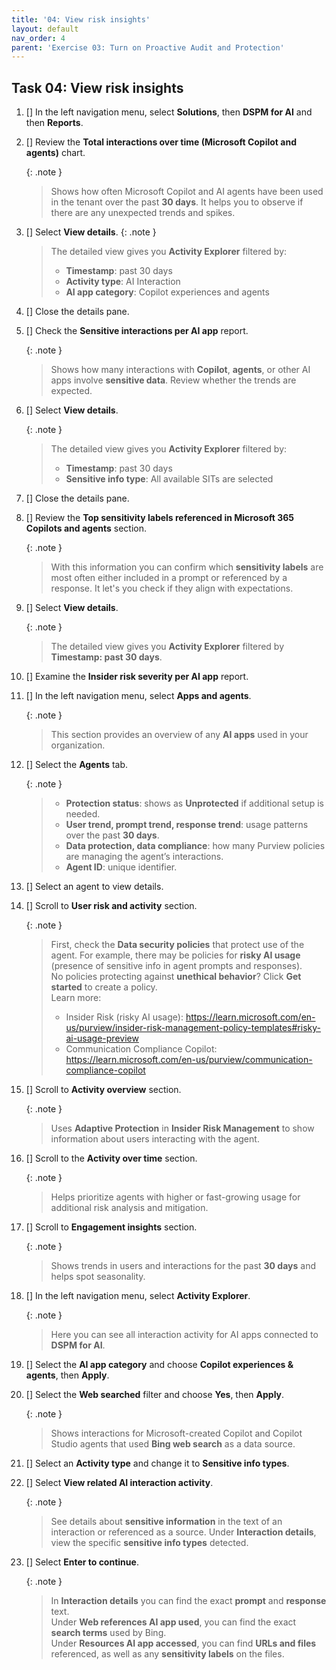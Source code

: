 ```yaml
---
title: '04: View risk insights'
layout: default
nav_order: 4
parent: 'Exercise 03: Turn on Proactive Audit and Protection'
---
```


## Task 04: View risk insights

1. [] In the left navigation menu, select **Solutions**, then **DSPM for AI** and then **Reports**.

1. [] Review the **Total interactions over time (Microsoft Copilot and agents)** chart.
   
    {: .note }
    > Shows how often Microsoft Copilot and AI agents have been used in the tenant over the past **30 days**. It helps you to observe if there are any unexpected trends and spikes.

1. [] Select **View details**.
    {: .note }
    > The detailed view gives you **Activity Explorer** filtered by:  
    >- **Timestamp**: past 30 days  
    >- **Activity type**: AI Interaction  
    >- **AI app category**: Copilot experiences and agents

1. [] Close the details pane.

1. [] Check the **Sensitive interactions per AI app** report.
   
    {: .note }
    > Shows how many interactions with **Copilot**, **agents**, or other AI apps involve **sensitive data**. Review whether the trends are expected.

1. [] Select **View details**.

    {: .note }
    > The detailed view gives you **Activity Explorer** filtered by:  
    >- **Timestamp**: past 30 days  
    >- **Sensitive info type**: All available SITs are selected

1. [] Close the details pane.

1. [] Review the **Top sensitivity labels referenced in Microsoft 365 Copilots and agents** section.
   
    {: .note }
    > With this information you can confirm which **sensitivity labels** are most often either included in a prompt or referenced by a response. It let's you check if they align with expectations.

1. [] Select **View details**.
   
    {: .note }
    > The detailed view gives you **Activity Explorer** filtered by **Timestamp: past 30 days**.

1. [] Examine the **Insider risk severity per AI app** report.

1. [] In the left navigation menu, select **Apps and agents**.
   
    {: .note }
    > This section provides an overview of any **AI apps** used in your organization.

1. [] Select the **Agents** tab.
   
    {: .note }
    >  
    > - **Protection status**: shows as **Unprotected** if additional setup is needed.  
    > - **User trend, prompt trend, response trend**: usage patterns over the past **30 days**.  
    > - **Data protection, data compliance**: how many Purview policies are managing the agent’s interactions.  
    > - **Agent ID**: unique identifier.

1. [] Select an agent to view details.

1. [] Scroll to **User risk and activity** section.
   
    {: .note }
    >  
    > First, check the **Data security policies** that protect use of the agent. For example, there may be policies for **risky AI usage** (presence of sensitive info in agent prompts and responses).  
    > No policies protecting against **unethical behavior**? Click **Get started** to create a policy.  
    > Learn more:  
    > - Insider Risk (risky AI usage): https://learn.microsoft.com/en-us/purview/insider-risk-management-policy-templates#risky-ai-usage-preview  
    > - Communication Compliance Copilot: https://learn.microsoft.com/en-us/purview/communication-compliance-copilot

1. [] Scroll to **Activity overview** section.
   
    {: .note }
    > Uses **Adaptive Protection** in **Insider Risk Management** to show information about users interacting with the agent.

1. [] Scroll to the **Activity over time** section.
   
    {: .note }
    > Helps prioritize agents with higher or fast-growing usage for additional risk analysis and mitigation.

1. [] Scroll to **Engagement insights** section.
   
    {: .note }
    > Shows trends in users and interactions for the past **30 days** and helps spot seasonality.

1. [] In the left navigation menu, select **Activity Explorer**.
   
    {: .note }
    > Here you can see all interaction activity for AI apps connected to **DSPM for AI**.

1. [] Select the **AI app category** and choose **Copilot experiences & agents**, then **Apply**.

1. [] Select the **Web searched** filter and choose **Yes**, then **Apply**.
   
    {: .note }
    > Shows interactions for Microsoft-created Copilot and Copilot Studio agents that used **Bing web search** as a data source.

1. [] Select an **Activity type** and change it to **Sensitive info types**.

1. [] Select **View related AI interaction activity**.
   
    {: .note }
    > See details about **sensitive information** in the text of an interaction or referenced as a source. Under **Interaction details**, view the specific **sensitive info types** detected.

1. [] Select **Enter to continue**.
   
    {: .note }
    > 
    > In **Interaction details** you can find the exact **prompt** and **response** text.  
    > Under **Web references AI app used**, you can find the exact **search terms** used by Bing.  
    > Under **Resources AI app accessed**, you can find **URLs and files** referenced, as well as any **sensitivity labels** on the files.